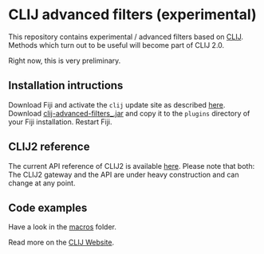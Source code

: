 # CLIJ advanced filters (experimental)
This repository contains experimental / advanced filters based on [CLIJ](https://clij.github.io). 
Methods which turn out to be useful will become part of CLIJ 2.0.

Right now, this is very preliminary.

## Installation intructions
Download Fiji and activate the `clij` update site as described [here](https://clij.github.io/clij-docs/installationInFiji). 
Download [clij-advanced-filters_.jar](https://github.com/clij/clij-advanced-filters/releases/download/0.6.0-preprint_v2/clij-advanced-filters_-0.6.0.jar) and copy it to the `plugins` directory of your Fiji installation. Restart Fiji.

## CLIJ2 reference
The current API reference of CLIJ2 is available [here](https://clij.github.io/clij-advanced-filters/reference). Please note that both: The CLIJ2 gateway and the API are under heavy construction and can change at any point.

## Code examples
Have a look in the [macros](https://github.com/clij/clij-advanced-filters/tree/master/src/main/macro) folder.

Read more on the [CLIJ Website](https://clij.github.io).


